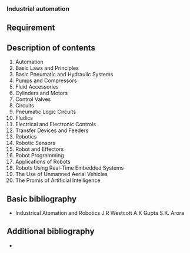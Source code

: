 ### Industrial automation

## Requirement



## Description of contents

1. Automation
2. Basic Laws and Principles
3. Basic Pneumatic and Hydraulic Systems
4. Pumps and Compressors
5. Fluid Accessories
6. Cylinders and Motors
7. Control Valves
8. Circuits
9. Pneumatic Logic Circuits
10. Fludics
11. Electrical and Electronic Controls
12. Transfer Devices and Feeders
13. Robotics
14. Robotic Sensors
15. Robot and Effectors
16. Robot Programming
17. Applications of Robots
18. Robots Using Real-Time Embedded Systems
19. The Use of Unmanned Aerial Vehicles
20. The Promis of Artificial Intelligence

## Basic bibliography

- Industrical Atomation and Robotics J.R Westcott A.K Gupta S.K. Arora

## Additional bibliography

- 
